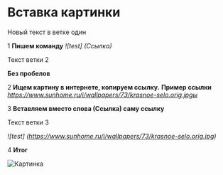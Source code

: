# Вставка картинки 
Новый текст в ветке один

1 **Пишем команду**
*![test] (Ссылка)*

Текст ветки 2

**Без пробелов**

2 **Ищем картину в интернете, копируем ссылку.**
**Пример ссылки**
*https://www.sunhome.ru/i/wallpapers/73/krasnoe-selo.orig.jpgы*

3 **Вставляем вместо слова (Ссылка) саму ссылку**

Текст ветки 3


*![test] (https://www.sunhome.ru/i/wallpapers/73/krasnoe-selo.orig.jpg)*

4 **Итог**

![Картинка](https://www.sunhome.ru/i/wallpapers/73/krasnoe-selo.orig.jpg)